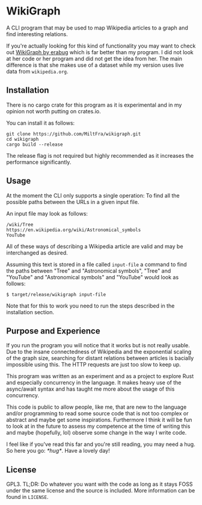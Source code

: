 # WikiGraph

A CLI program that may be used to map Wikipedia articles to a graph and find interesting relations.

If you're actually looking for this kind of functionality you may want to check out [WikiGraph by erabug](https://github.com/erabug/wikigraph) which is far better than my program. I did not look at her code or her program and did not get the idea from her. The main difference is that she makes use of a dataset while my version uses live data from `wikipedia.org`.

## Installation

There is no cargo crate for this program as it is experimental and in my opinion not worth putting on crates.io.

You can install it as follows:
```
git clone https://github.com/MiltFra/wikigraph.git
cd wikigraph
cargo build --release
```

The release flag is not required but highly recommended as it increases the performance significantly.

## Usage

At the moment the CLI only supports a single operation: To find all the possible paths between the URLs in a given input file.

An input file may look as follows:

```
/wiki/Tree
https://en.wikipedia.org/wiki/Astronomical_symbols
YouTube
```

All of these ways of describing a Wikipedia article are valid and may be interchanged as desired.

Assuming this text is stored in a file called `input-file` a command to find the paths between "Tree" and "Astronomical symbols", "Tree" and "YouTube" and "Astronomical symbols" and "YouTube" would look as follows:

```
$ target/release/wikigraph input-file
```

Note that for this to work you need to run the steps described in the installation section.

## Purpose and Experience

If you run the program you will notice that it works but is not really usable. Due to the insane connectedness of Wikipedia and the exponential scaling of the graph size, searching for distant relations between articles is bacially impossible using this. The HTTP requests are just too slow to keep up.

This program was written as an experiment and as a project to explore Rust and especially concurrency in the language. It makes heavy use of the async/await syntax and has taught me more about the usage of this concurrency.

This code is public to allow people, like me, that are new to the language and/or programming to read some source code that is not too complex or abstract and maybe get some inspirations. Furthermore I think it will be fun to look at in the future to assess my competence at the time of writing this and maybe (hopefully, lol) observe some change in the way I write code.

I feel like if you've read this far and you're still reading, you may need a hug. So here you go: *\*hug\**. Have a lovely day!

## License

GPL3. TL;DR: Do whatever you want with the code as long as it stays FOSS under the same license and the source is included. More information can be found in `LICENSE`.
